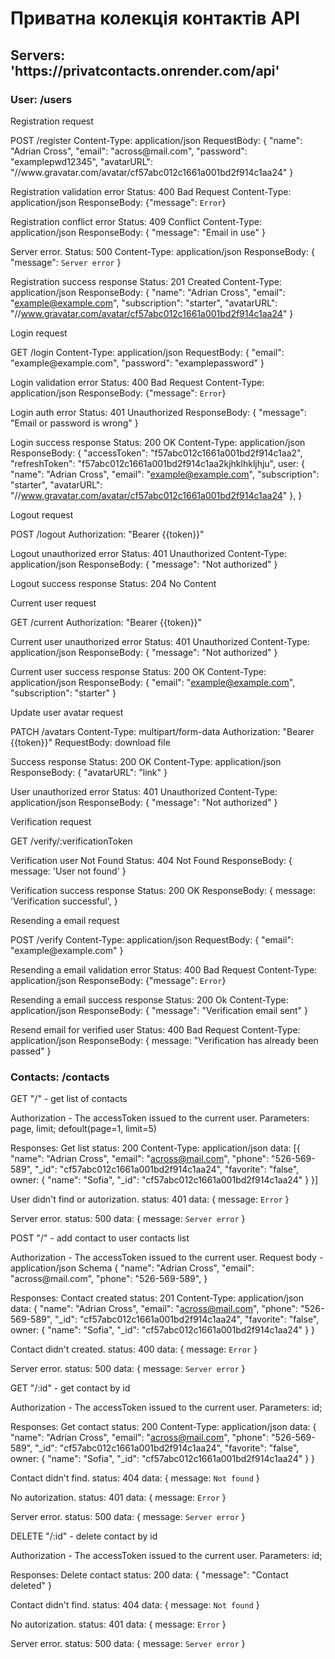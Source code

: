 <h1>Приватна колекція контактів API</h1>


<h2>Servers: 'https://privatcontacts.onrender.com/api'</h2>

<h3>User: /users</h3>

<p>Registration request</p>
POST /register
Content-Type: application/json
RequestBody: {
"name": "Adrian Cross",
"email": "across@mail.com",
"password": "examplepwd12345",
"avatarURL": "//www.gravatar.com/avatar/cf57abc012c1661a001bd2f914c1aa24"
}

Registration validation error
Status: 400 Bad Request
Content-Type: application/json
ResponseBody: {"message": `Error`}

Registration conflict error
Status: 409 Conflict
Content-Type: application/json
ResponseBody: {
  "message": "Email in use"
}

Server error.
Status: 500
Content-Type: application/json
ResponseBody: {
  "message": `Server error`
}

Registration success response
Status: 201 Created
Content-Type: application/json
ResponseBody: {
    "name": "Adrian Cross",
    "email": "example@example.com",
    "subscription": "starter",
    "avatarURL": "//www.gravatar.com/avatar/cf57abc012c1661a001bd2f914c1aa24"
}

<p>Login request</p>
GET /login
Content-Type: application/json
RequestBody: {
  "email": "example@example.com",
  "password": "examplepassword"
}

Login validation error
Status: 400 Bad Request
Content-Type: application/json
ResponseBody: {"message": `Error`}

Login auth error
Status: 401 Unauthorized
ResponseBody: {
  "message": "Email or password is wrong"
}

Login success response
Status: 200 OK
Content-Type: application/json
ResponseBody: {
    "accessToken": "f57abc012c1661a001bd2f914c1aa2",
    "refreshToken": "f57abc012c1661a001bd2f914c1aa2kjhklhkljhju",
    user: {
    "name": "Adrian Cross",
    "email": "example@example.com",
    "subscription": "starter",
    "avatarURL": "//www.gravatar.com/avatar/cf57abc012c1661a001bd2f914c1aa24"
    },
  }

<p>Logout request</p>
POST /logout
Authorization: "Bearer {{token}}"

Logout unauthorized error
Status: 401 Unauthorized
Content-Type: application/json
ResponseBody: {
  "message": "Not authorized"
}

Logout success response
Status: 204 No Content

<p>Current user request</p>
GET /current
Authorization: "Bearer {{token}}"

Current user unauthorized error
Status: 401 Unauthorized
Content-Type: application/json
ResponseBody: {
  "message": "Not authorized"
}

Current user success response
Status: 200 OK
Content-Type: application/json
ResponseBody: {
  "email": "example@example.com",
  "subscription": "starter"
}

<p>Update user avatar request</p>
PATCH /avatars
Content-Type: multipart/form-data
Authorization: "Bearer {{token}}"
RequestBody: download file

Success response
Status: 200 OK
Content-Type: application/json
ResponseBody: {
  "avatarURL": "link"
}

User unauthorized error
Status: 401 Unauthorized
Content-Type: application/json
ResponseBody: {
  "message": "Not authorized"
}

<p>Verification request</p>
GET /verify/:verificationToken

Verification user Not Found
Status: 404 Not Found
ResponseBody: {
  message: 'User not found'
}

Verification success response
Status: 200 OK
ResponseBody: {
  message: 'Verification successful',
}

<p>Resending a email request</p>
POST /verify
Content-Type: application/json
RequestBody: {
  "email": "example@example.com"
}

Resending a email validation error
Status: 400 Bad Request
Content-Type: application/json
ResponseBody: {"message": `Error`}

Resending a email success response
Status: 200 Ok
Content-Type: application/json
ResponseBody: {
  "message": "Verification email sent"
}

Resend email for verified user
Status: 400 Bad Request
Content-Type: application/json
ResponseBody: {
  message: "Verification has already been passed"
}


<h3>Contacts: /contacts</h3>

<p>GET "/" - get list of contacts</p>
Authorization - The accessToken issued to the current user.
Parameters: page, limit; defoult(page=1, limit=5)

Responses:
Get list
status: 200
Content-Type: application/json
data: [{
"name": "Adrian Cross",
"email": "across@mail.com",
"phone": "526-569-589",
"_id": "cf57abc012c1661a001bd2f914c1aa24",
"favorite": "false",
  owner: {
    "name": "Sofia",
    "_id": "cf57abc012c1661a001bd2f914c1aa24"
  }
}]

User didn't find or autorization.
status: 401
data: {
     message: `Error` 
}

Server error.
status: 500
data: {
     message: `Server error` 
}

<p>POST "/" - add contact to user contacts list</p>
Authorization - The accessToken issued to the current user.
Request body - application/json
Schema
{
"name": "Adrian Cross",
"email": "across@mail.com",
"phone": "526-569-589",
}

Responses:
Contact created
status: 201
Content-Type: application/json
data: {
"name": "Adrian Cross",
"email": "across@mail.com",
"phone": "526-569-589",
"_id": "cf57abc012c1661a001bd2f914c1aa24",
"favorite": "false",
  owner: {
    "name": "Sofia",
    "_id": "cf57abc012c1661a001bd2f914c1aa24"
  }
}

Contact didn't created.
status: 400
data: {
     message: `Error` 
}

Server error.
status: 500
data: {
     message: `Server error` 
}

<p>GET "/:id" - get contact by id</p>
Authorization - The accessToken issued to the current user.
Parameters: id;

Responses:
Get contact
status: 200
Content-Type: application/json
data: {
"name": "Adrian Cross",
"email": "across@mail.com",
"phone": "526-569-589",
"_id": "cf57abc012c1661a001bd2f914c1aa24",
"favorite": "false",
  owner: {
    "name": "Sofia",
    "_id": "cf57abc012c1661a001bd2f914c1aa24"
  }
}

Contact didn't find.
status: 404
data: {
     message: `Not found` 
}

No autorization.
status: 401
data: {
     message: `Error` 
}

Server error.
status: 500
data: {
     message: `Server error` 
}

<p>DELETE "/:id" - delete contact by id</p>
Authorization - The accessToken issued to the current user.
Parameters: id;

Responses:
Delete contact
status: 200
data: {
"message": "Contact deleted"
}

Contact didn't find.
status: 404
data: {
     message: `Not found` 
}

No autorization.
status: 401
data: {
     message: `Error` 
}

Server error.
status: 500
data: {
     message: `Server error` 
}
